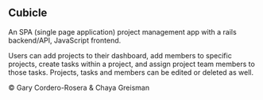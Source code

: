 ## Cubicle

An SPA (single page application) project management app with a rails backend/API, JavaScript frontend.

Users can add projects to their dashboard, add members to specific projects, create tasks within a project, and assign project team members to those tasks. Projects, tasks and members can be edited or deleted as well.


©️ Gary Cordero-Rosera & Chaya Greisman